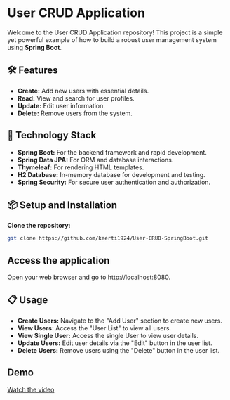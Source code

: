 # User CRUD Application

Welcome to the User CRUD Application repository! This project is a simple yet powerful example of how to build a robust user management system using **Spring Boot**.

## 🛠️ Features

- **Create:** Add new users with essential details.
- **Read:** View and search for user profiles.
- **Update:** Edit user information.
- **Delete:** Remove users from the system.

## 🚀 Technology Stack

- **Spring Boot:** For the backend framework and rapid development.
- **Spring Data JPA:** For ORM and database interactions.
- **Thymeleaf:** For rendering HTML templates.
- **H2 Database:** In-memory database for development and testing.
- **Spring Security:** For secure user authentication and authorization.

## 📦 Setup and Installation

**Clone the repository:**

```bash
git clone https://github.com/keerti1924/User-CRUD-SpringBoot.git

```


## Access the application
Open your web browser and go to http://localhost:8080.







## 📋 Usage
- **Create Users:** Navigate to the "Add User" section to create new users.
- **View Users:** Access the "User List" to view all users.
- **View Single User:** Access the single User to view user details.
- **Update Users:** Edit user details via the "Edit" button in the user list.
- **Delete Users:** Remove users using the "Delete" button in the user list.

## Demo

[Watch the video](video.mp4)

